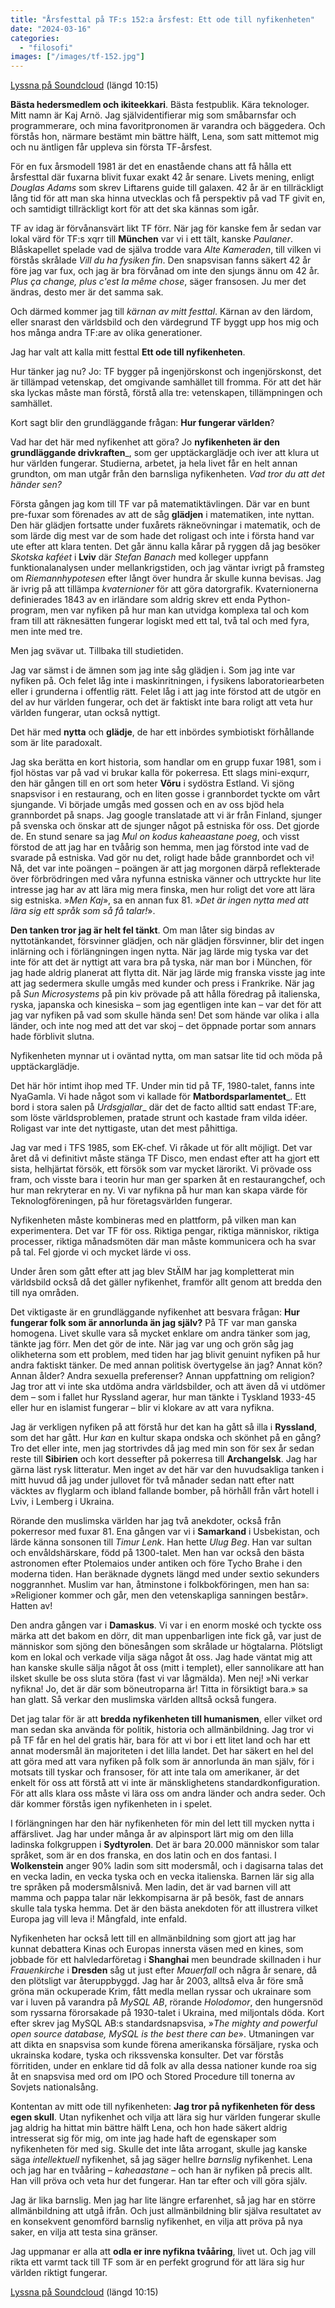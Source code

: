 ```yaml
---
title: "Årsfesttal på TF:s 152:a årsfest: Ett ode till nyfikenheten"
date: "2024-03-16"
categories:
  - "filosofi"
images: ["/images/tf-152.jpg"]
---
```


[Lyssna på Soundcloud](https://soundcloud.com/kajarno/tf-152) (längd 10:15)

__Bästa hedersmedlem och ikiteekkari__. Bästa festpublik. Kära teknologer. Mitt namn är Kaj Arnö. Jag självidentifierar mig som småbarnsfar och programmerare, och mina favoritpronomen är varandra och bäggedera. Och förstås hon, närmare bestämt min bättre hälft, Lena, som satt mittemot mig och nu äntligen får uppleva sin första TF-årsfest.

För en fux årsmodell 1981 är det en enastående chans att få hålla ett årsfesttal där fuxarna blivit fuxar exakt 42 år senare. Livets mening, enligt _Douglas Adams_ som skrev Liftarens guide till galaxen. 42 år är en tillräckligt lång tid för att man ska hinna utvecklas och få perspektiv på vad TF givit en, och samtidigt tillräckligt kort för att det ska kännas som igår.

TF av idag är förvånansvärt likt TF förr. När jag för kanske fem år sedan var lokal värd för TF:s xqrr till __München__ var vi i ett tält, kanske _Paulaner_. Blåskapellet spelade vad de själva trodde vara _Alte Kameraden_, till vilken vi förstås skrålade _Vill du ha fysiken fin_. Den snapsvisan fanns säkert 42 år före jag var fux, och jag är bra förvånad om inte den sjungs ännu om 42 år. _Plus ça change, plus c'est la même chose_, säger fransosen. Ju mer det ändras, desto mer är det samma sak.

Och därmed kommer jag till *kärnan av mitt festtal*. Kärnan av den lärdom, eller snarast den världsbild och den värdegrund TF byggt upp hos mig och hos många andra TF:are av olika generationer. 

Jag har valt att kalla mitt festtal __Ett ode till nyfikenheten__. 

Hur tänker jag nu? Jo: TF bygger på ingenjörskonst och ingenjörskonst, det är tillämpad vetenskap, det omgivande samhället till fromma. För att det här ska lyckas måste man förstå, förstå alla tre: vetenskapen, tillämpningen och samhället. 

Kort sagt blir den grundläggande frågan: __Hur fungerar världen__? 

Vad har det här med nyfikenhet att göra? Jo __nyfikenheten är den grundläggande drivkraften___, som ger upptäckarglädje och iver att klura ut hur världen fungerar. Studierna, arbetet, ja hela livet får en helt annan grundton, om man utgår från den barnsliga nyfikenheten. _Vad tror du att det händer sen?_

Första gången jag kom till TF var på matematiktävlingen. Där var en bunt pre-fuxar som förenades av att de såg __glädjen__ i matematiken, inte nyttan. Den här glädjen fortsatte under fuxårets räkneövningar i matematik, och de som lärde dig mest var de som hade det roligast och inte i första hand var ute efter att klara tenten. Det går ännu kalla kårar på ryggen då jag besöker _Skotska kaféet_ i __Lviv__ där _Stefan Banach_ med kolleger uppfann funktionalanalysen under mellankrigstiden, och jag väntar ivrigt på framsteg om _Riemannhypotesen_ efter långt över hundra år skulle kunna bevisas. Jag är ivrig på att tillämpa _kvaternioner_ för att göra datorgrafik. Kvaternionerna definierades 1843 av en irländare som aldrig skrev ett enda Python-program, men var nyfiken på hur man kan utvidga komplexa tal och kom fram till att räknesätten fungerar logiskt med ett tal, två tal och med fyra, men inte med tre.

Men jag svävar ut. Tillbaka till studietiden.

Jag var sämst i de ämnen som jag inte såg glädjen i. Som jag inte var nyfiken på. Och felet låg inte i maskinritningen, i fysikens laboratoriearbeten eller i grunderna i offentlig rätt. Felet låg i att jag inte förstod att de utgör en del av hur världen fungerar, och det är faktiskt inte bara roligt att veta hur världen fungerar, utan också nyttigt.

Det här med __nytta__ och __glädje__, de har ett inbördes symbiotiskt förhållande som är lite paradoxalt.

Jag ska berätta en kort historia, som handlar om en grupp fuxar 1981, som i fjol höstas var på vad vi brukar kalla för pokerresa. Ett slags mini-exqurr, den här gången till en ort som heter __Võru__ i sydöstra Estland. Vi sjöng snapsvisor i en restaurang, och en liten gosse i grannbordet tyckte om vårt sjungande. Vi började umgås med gossen och en av oss bjöd hela grannbordet på snaps. Jag google translatade att vi är från Finland, sjunger på svenska och önskar att de sjunger något på estniska för oss. Det gjorde de. En stund senare sa jag _Mul on kodus kaheaastane poeg_, och visst förstod de att jag har en tvåårig son hemma, men jag förstod inte vad de svarade på estniska. Vad gör nu det, roligt hade både grannbordet och vi! Nå, det var inte poängen – poängen är att jag morgonen därpå reflekterade över förbrödringen med våra nyfunna estniska vänner och uttryckte hur lite intresse jag har av att lära mig mera finska, men hur roligt det vore att lära sig estniska. »_Men Kaj_», sa en annan fux 81. »_Det är ingen nytta med att lära sig ett språk som så få talar!_». 

__Den tanken tror jag är helt fel tänkt__. Om man låter sig bindas av nyttotänkandet, försvinner glädjen, och när glädjen försvinner, blir det ingen inlärning och i förlängningen ingen nytta. När jag lärde mig tyska var det inte för att det är nyttigt att vara bra på tyska, när man bor i München, för jag hade aldrig planerat att flytta dit. När jag lärde mig franska visste jag inte att jag sedermera skulle umgås med kunder och press i Frankrike. När jag på _Sun Microsystems_ på pin kiv prövade på att hålla föredrag på italienska, ryska, japanska och kinesiska – som jag egentligen inte kan – var det för att jag var nyfiken på vad som skulle hända sen! Det som hände var olika i alla länder, och inte nog med att det var skoj – det öppnade portar som annars hade förblivit slutna. 

Nyfikenheten mynnar ut i oväntad nytta, om man satsar lite tid och möda på upptäckarglädje. 

Det här hör intimt ihop med TF. Under min tid på TF, 1980-talet, fanns inte NyaGamla. Vi hade något som vi kallade för __Matbordsparlamentet___. Ett bord i stora salen på _Urdsgjallar__ där det de facto alltid satt endast TF:are, som löste världsproblemen, pratade strunt och kastade fram vilda idéer. Roligast var inte det nyttigaste, utan det mest påhittiga.

Jag var med i TFS 1985, som EK-chef. Vi råkade ut för allt möjligt. Det var året då vi definitivt måste stänga TF Disco, men endast efter att ha gjort ett sista, helhjärtat försök, ett försök som var mycket lärorikt. Vi prövade oss fram, och visste bara i teorin hur man ger sparken åt en restaurangchef, och hur man rekryterar en ny. Vi var nyfikna på hur man kan skapa värde för Teknologföreningen, på hur företagsvärlden fungerar.

Nyfikenheten måste kombineras med en plattform, på vilken man kan experimentera. Det var TF för oss. Riktiga pengar, riktiga människor, riktiga processer, riktiga månadsmöten där man måste kommunicera och ha svar på tal. Fel gjorde vi och mycket lärde vi oss. 

Under åren som gått efter att jag blev StÄlM har jag kompletterat min världsbild också då det gäller nyfikenhet, framför allt genom att bredda den till nya områden. 

Det viktigaste är en grundläggande nyfikenhet att besvara frågan: __Hur fungerar folk som är annorlunda än jag själv?__ På TF var man ganska homogena. Livet skulle vara så mycket enklare om andra tänker som jag, tänkte jag förr. Men det gör de inte. När jag var ung och grön såg jag olikheterna som ett problem, med tiden har jag blivit genuint nyfiken på hur andra faktiskt tänker. De med annan politisk övertygelse än jag? Annat kön? Annan ålder? Andra sexuella preferenser? Annan uppfattning om religion? Jag tror att vi inte ska utdöma andra världsbilder, och att även då vi utdömer dem – som i fallet hur Ryssland agerar, hur man tänkte i Tyskland 1933-45 eller hur en islamist fungerar – blir vi klokare av att vara nyfikna. 

Jag är verkligen nyfiken på att förstå hur det kan ha gått så illa i __Ryssland__, som det har gått. Hur _kan_ en kultur skapa ondska och skönhet på en gång? Tro det eller inte, men jag stortrivdes då jag med min son för sex år sedan reste till __Sibirien__ och kort dessefter på pokerresa till __Archangelsk__. Jag har gärna läst rysk litteratur. Men inget av det här var den huvudsakliga tanken i mitt huvud då jag under jullovet för två månader sedan natt efter natt väcktes av flyglarm och ibland fallande bomber, på hörhåll från vårt hotell i Lviv, i Lemberg i Ukraina.

Rörande den muslimska världen har jag två anekdoter, också från pokerresor med fuxar 81. Ena gången var vi i __Samarkand__ i Usbekistan, och lärde känna sonsonen till _Timur Lenk_. Han hette _Ulug Beg_. Han var sultan och envåldshärskare, född på 1300-talet. Men han var också den bästa astronomen efter Ptolemaios under antiken och före Tycho Brahe i den moderna tiden. Han beräknade dygnets längd med under sextio sekunders noggrannhet. Muslim var han, åtminstone i folkbokföringen, men han sa: »Religioner kommer och går, men den vetenskapliga sanningen består». Hatten av! 

Den andra gången var i __Damaskus__. Vi var i en enorm moské och tyckte oss märka att det bakom en dörr, dit man uppenbarligen inte fick gå, var just de människor som sjöng den bönesången som skrålade ur högtalarna. Plötsligt kom en lokal och verkade vilja säga något åt oss. Jag hade väntat mig att han kanske skulle sälja något åt oss (mitt i templet), eller sannolikare att han ilsket skulle be oss sluta störa (fast vi var lågmälda). Men nej! »Ni verkar nyfikna! Jo, det är där som böneutroparna är! Titta in försiktigt bara.» sa han glatt. Så verkar den muslimska världen alltså också fungera.

Det jag talar för är att __bredda nyfikenheten till humanismen__, eller vilket ord man sedan ska använda för politik, historia och allmänbildning. Jag tror vi på TF får en hel del gratis här, bara för att vi bor i ett litet land och har ett annat modersmål än majoriteten i det lilla landet. Det har säkert en hel del att göra med att vara nyfiken på folk som är annorlunda än man själv, för i motsats till tyskar och fransoser, för att inte tala om amerikaner, är det enkelt för oss att förstå att vi inte är mänsklighetens standardkonfiguration. För att alls klara oss måste vi lära oss om andra länder och andra seder. Och där kommer förstås igen nyfikenheten in i spelet.

I förlängningen har den här nyfikenheten för min del lett till mycken nytta i affärslivet. Jag har under många år av alpinsport lärt mig om den lilla ladinska folkgruppen i __Sydtyrolen__. Det är bara 20.000 människor som talar språket, som är en dos franska, en dos latin och en dos fantasi. I __Wolkenstein__ anger 90% ladin som sitt modersmål, och i dagisarna talas det en vecka ladin, en vecka tyska och en vecka italienska. Barnen lär sig alla tre språken på modersmålsnivå. Men ladin, det är vad barnen vill att mamma och pappa talar när lekkompisarna är på besök, fast de annars skulle tala tyska hemma. Det är den bästa anekdoten för att illustrera vilket Europa jag vill leva i! Mångfald, inte enfald.

Nyfikenheten har också lett till en allmänbildning som gjort att jag har kunnat debattera Kinas och Europas innersta väsen med en kines, som jobbade för ett halvledarföretag i __Shanghai__ men beundrade skillnaden i hur _Frauenkirche_ i __Dresden__ såg ut just efter _Mauerfall_ och några år senare, då den plötsligt var återuppbyggd. Jag har år 2003, alltså elva år före små gröna män ockuperade Krim, fått medla mellan ryssar och ukrainare som var i luven på varandra på _MySQL AB_, rörande _Holodomor_, den hungersnöd som ryssarna förorsakade på 1930-talet i Ukraina, med miljontals döda. Kort efter skrev jag MySQL AB:s standardsnapsvisa, »_The mighty and powerful open source database, MySQL is the best there can be_». Utmaningen var att dikta en snapsvisa som kunde förena amerikanska försäljare, ryska och ukrainska kodare, tyska och rikssvenska konsulter. Det var förstås förritiden, under en enklare tid då folk av alla dessa nationer kunde roa sig åt en snapsvisa med ord om IPO och Stored Procedure till tonerna av Sovjets nationalsång. 

Kontentan av mitt ode till nyfikenheten: __Jag tror på nyfikenheten för dess egen skull__. Utan nyfikenhet och vilja att lära sig hur världen fungerar skulle jag aldrig ha hittat min bättre hälft Lena, och hon hade säkert aldrig intresserat sig för mig, om inte jag hade haft de egenskaper som nyfikenheten för med sig. Skulle det inte låta arrogant, skulle jag kanske säga _intellektuell_ nyfikenhet, så jag säger hellre _barnslig_ nyfikenhet. Lena och jag har en tvååring – _kaheaastane_ – och han är nyfiken på precis allt. Han vill pröva och veta hur det fungerar. Han tar efter och vill göra själv.

Jag är lika barnslig. Men jag har lite längre erfarenhet, så jag har en större allmänbildning att utgå ifrån. Och just allmänbildning blir själva resultatet av en konsekvent genomförd barnslig nyfikenhet, en vilja att pröva på nya saker, en vilja att testa sina gränser.

Jag uppmanar er alla att __odla er inre nyfikna tvååring__, livet ut. Och jag vill rikta ett varmt tack till TF som är en perfekt grogrund för att lära sig hur världen riktigt fungerar.

[Lyssna på Soundcloud](https://soundcloud.com/kajarno/tf-152) (längd 10:15)
